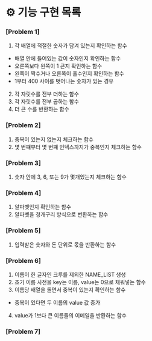 # ⚙️ 기능 구현 목록

### [Problem 1]

1. 각 배열에 적절한 숫자가 담겨 있는지 확인하는 함수

- 배열 안에 들어있는 값이 숫자인지 확인하는 함수
- 오른쪽보다 왼쪽이 1 큰지 확인하는 함수
- 왼쪽이 짝수거나 오른쪽이 홀수인지 확인하는 함수
- 1부터 400 사이를 벗어나는 숫자가 있는 경우

2. 각 자릿수를 전부 더하는 함수
3. 각 자릿수를 전부 곱하는 함수
4. 더 큰 수를 반환하는 함수

### [Problem 2]

1. 중복이 있는지 없는지 체크하는 함수
2. 몇 번쨰부터 몇 번쨰 인덱스까지가 중복인지 체크하는 함수

### [Problem 3]

1. 숫자 안에 3, 6, 또는 9가 몇개있는지 체크하는 함수

### [Problem 4]

1. 알파벳인지 확인하는 함수
2. 알파벳을 청개구리 방식으로 변환하는 함수

### [Problem 5]

1. 입력받은 숫자와 돈 단위로 몫을 반환하는 함수

### [Problem 6]

1. 이름이 한 글자인 크루를 제외한 NAME_LIST 생성
2. 초기 이름 사전을 key는 이름, value는 0으로 채워넣는 함수
3. 이름당 배열을 돌면서 중복이 있는지 확인하는 함수

- 중복이 있다면 두 이름의 value 값 증가

4. value가 1보다 큰 이름들의 이메일을 반환하는 함수

### [Problem 7]
